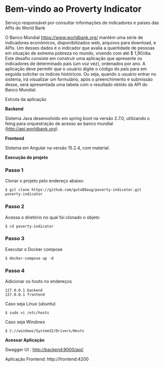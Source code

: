 <h1>Bem-vindo ao Proverty Indicator</h4>
Serviço responsável por consultar informações de indicadores e paises das APIs do World Bank


O Banco Mundial https://www.worldbank.org/ mantém uma série de indicadores econômicos, disponibilizados web, arquivos para download, e APIs. Um desses dados é o indicador que avalia a quantidade de pessoas em situação de extrema pobreza no mundo, vivendo com até $ 1,90/dia. Este desafio consiste em construir uma aplicação que apresente os indicadores de determinado país (um voz vez), ordenados por ano. A aplicação deve permitir que o usuário digite o código do país para em seguida solicitar os índices históricos. Ou seja, quando o usuário entrar no sistema, irá visualizar um formulário, após o preenchimento e submissão desse, será apresentada uma tabela com o resultado obtido da API do Banco Mundial.

Estruta da aplicação

<b>Backend</b>

Sistema Java desenvolvido em spring boot na versão 2.7.0, utilizando o feing para orquestração de acesso ao banco mundial (http://api.worldbank.org).

<b>Frontend</b>

Sistema em Angular na versão 15.2.4, com material.

<b>Execução do projeto</b>

### Passo 1

Clonar o projeto pelo endereço abaixo:

```shell script
$ git clone https://github.com/guto88aug/poverty-indicator.git poverty-indicator
```

### Passo 2 
Acessa o diretório no qual foi clonado o objeto

```shell script
$ cd poverty-indicator
```
### Passo 3 
Executar o Docker compose

```shell script
$ docker-compose up -d
```

### Passo 4

Adicionar os hosts no endereços

```shell script
127.0.0.1 backend
127.0.0.1 frontend

```

Caso seja Linux (ubuntu)
```shell script
$ sudo vi /etc/hosts
```

Caso seja Windows

```shell script
$ C://windows/System32/Drivers/Hosts
```

<b>Acessar Aplicação</b>   

Swagger UI : [http://backend:9000/api/](http://backend:9000/api/swagger-ui/)

Aplicação Frontend: http://frontend:4200


